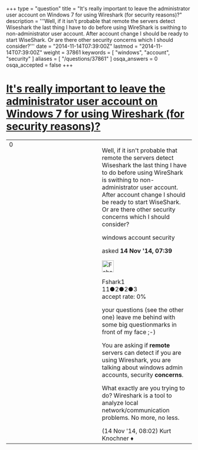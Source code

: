 +++
type = "question"
title = "It&#x27;s really important to leave the administrator user account on Windows 7 for using Wireshark (for security reasons)?"
description = '''Well, if it isn&#x27;t probable that remote the servers detect Wiseshark the last thing I have to do before using WireShark is swithing to non-administrator user account. After account change I should be ready to start WiseShark. Or are there other security concerns which I should consider?'''
date = "2014-11-14T07:39:00Z"
lastmod = "2014-11-14T07:39:00Z"
weight = 37861
keywords = [ "windows", "account", "security" ]
aliases = [ "/questions/37861" ]
osqa_answers = 0
osqa_accepted = false
+++

<div class="headNormal">

# [It's really important to leave the administrator user account on Windows 7 for using Wireshark (for security reasons)?](/questions/37861/its-really-important-to-leave-the-administrator-user-account-on-windows-7-for-using-wireshark-for-security-reasons)

</div>

<div id="main-body">

<div id="askform">

<table id="question-table" style="width:100%;"><colgroup><col style="width: 50%" /><col style="width: 50%" /></colgroup><tbody><tr class="odd"><td style="width: 30px; vertical-align: top"><div class="vote-buttons"><div id="post-37861-score" class="post-score" title="current number of votes">0</div><div id="favorite-count" class="favorite-count"></div></div></td><td><div id="item-right"><div class="question-body"><p>Well, if it isn't probable that remote the servers detect Wiseshark the last thing I have to do before using WireShark is swithing to non-administrator user account. After account change I should be ready to start WiseShark. Or are there other security concerns which I should consider?</p></div><div id="question-tags" class="tags-container tags">windows account security</div><div id="question-controls" class="post-controls"></div><div class="post-update-info-container"><div class="post-update-info post-update-info-user"><p>asked <strong>14 Nov '14, 07:39</strong></p><img src="https://secure.gravatar.com/avatar/61f9c66b9d40becc69e0d8a24fe095e1?s=32&amp;d=identicon&amp;r=g" class="gravatar" width="32" height="32" alt="Fshark1&#39;s gravatar image" /><p>Fshark1<br />
<span class="score" title="11 reputation points">11</span><span title="2 badges"><span class="badge1">●</span><span class="badgecount">2</span></span><span title="2 badges"><span class="silver">●</span><span class="badgecount">2</span></span><span title="3 badges"><span class="bronze">●</span><span class="badgecount">3</span></span><br />
<span class="accept_rate" title="Rate of the user&#39;s accepted answers">accept rate:</span> <span title="Fshark1 has no accepted answers">0%</span></p></div></div><div id="comments-container-37861" class="comments-container"><span id="37863"></span><div id="comment-37863" class="comment"><div id="post-37863-score" class="comment-score"></div><div class="comment-text"><p>your questions (see the other one) leave me behind with some big questionmarks in front of my face ;-)</p><p>You are asking if <strong>remote</strong> servers can detect if you are using Wireshark, you are talking about windows admin accounts, security <strong>concerns</strong>.</p><p>What exactly are you trying to do? Wireshark is a tool to analyze local network/communication problems. No more, no less.</p></div><div id="comment-37863-info" class="comment-info"><span class="comment-age">(14 Nov '14, 08:02)</span> Kurt Knochner ♦</div></div></div><div id="comment-tools-37861" class="comment-tools"></div><div class="clear"></div><div id="comment-37861-form-container" class="comment-form-container"></div><div class="clear"></div></div></td></tr></tbody></table>

</div>

</div>

